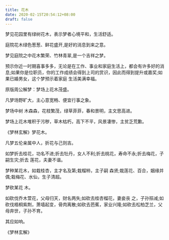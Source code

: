 ```yaml
---
title: 花木
date: 2020-02-15T20:54:12+08:00
draft: false
---
```


梦见花园里有绿树花木，表示梦者心境平和，生活舒适。

庭院花木绿色葱葱、鲜花盛开,是好的消息到来之意。

梦见庭院之中花木繁荣、竹林青翠,是一个吉祥之梦。

预示你近一时期喜事多多，无论是在工作、事业和家庭生活上，都会有许多好的消息;如果你是位职员，你的工作成绩会得到上司的赏识，因此而得到提升或嘉奖;如果已婚男女，这个梦预示着家庭 生活美满幸福。

原版周公解梦：梦场上花木茂盛。

凡梦场野旷大，主心意宽畅、便宜行事之象。

梦场中树 木森森，花枝繁茂，绿草菲菲，春和景明，主文思高进。

梦场上花木堆积于污秽，草木枯朽，高下不平，风景凄惨，主贫乏荒歉。

《梦林玄解》梦花木。

凡梦五伦亲属中人，折花与己则吉。

如梦折去桂花，功名不进;折去牡丹，女人不利;折去桃花，寿命不永;折去梅花，子嗣生灾;折去 莲花，夫妻不谐。

梦种某花木，如栽桂杏，主才名及第;栽榴柿，主子嗣 森贤;栽莲花、百合，姻缘并偶;栽梅花、水仙，生子清超。

梦砍某花 木。

如砍伐乔木萱花，父母归天，财名两失;如砍去桂杏榴花，妻妾丧 之，子孙殒减;如砍伐梧桐紫荆，萧墙起变，骨肉离散;如砍去芭蕉，家业兴隆;如砍去松柏芝兰，父母弃世，子孙不育。

其应如响。

《梦林玄解》